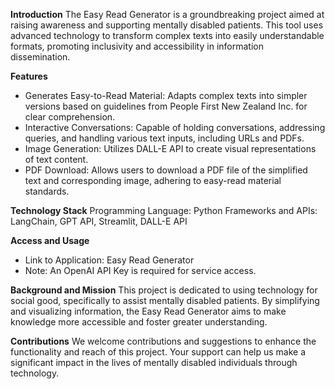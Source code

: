 <Easy Read Generator for Mentally Disabled Patients>
  
**Introduction**
The Easy Read Generator is a groundbreaking project aimed at raising awareness and supporting mentally disabled patients. This tool uses advanced technology to transform complex texts into easily understandable formats, promoting inclusivity and accessibility in information dissemination.

**Features**
- Generates Easy-to-Read Material: Adapts complex texts into simpler versions based on guidelines from People First New Zealand Inc. for clear comprehension.
- Interactive Conversations: Capable of holding conversations, addressing queries, and handling various text inputs, including URLs and PDFs.
- Image Generation: Utilizes DALL-E API to create visual representations of text content.
- PDF Download: Allows users to download a PDF file of the simplified text and corresponding image, adhering to easy-read material standards.
  
**Technology Stack**
Programming Language: Python
Frameworks and APIs: LangChain, GPT API, Streamlit, DALL-E API

**Access and Usage**
- Link to Application: Easy Read Generator
- Note: An OpenAI API Key is required for service access.
  
**Background and Mission**
This project is dedicated to using technology for social good, specifically to assist mentally disabled patients. By simplifying and visualizing information, the Easy Read Generator aims to make knowledge more accessible and foster greater understanding.

**Contributions**
We welcome contributions and suggestions to enhance the functionality and reach of this project. Your support can help us make a significant impact in the lives of mentally disabled individuals through technology.
